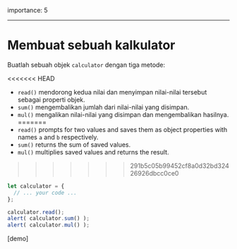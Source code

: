 importance: 5

---

# Membuat sebuah kalkulator

Buatlah sebuah objek `calculator` dengan tiga metode:

<<<<<<< HEAD
- `read()` mendorong kedua nilai dan menyimpan nilai-nilai tersebut sebagai properti objek.
- `sum()` mengembalikan jumlah dari nilai-nilai yang disimpan.
- `mul()` mengalikan nilai-nilai yang disimpan dan mengembalikan hasilnya.
=======
- `read()` prompts for two values and saves them as object properties with names `a` and `b` respectively.
- `sum()` returns the sum of saved values.
- `mul()` multiplies saved values and returns the result.
>>>>>>> 291b5c05b99452cf8a0d32bd32426926dbcc0ce0

```js
let calculator = {
  // ... your code ...
};

calculator.read();
alert( calculator.sum() );
alert( calculator.mul() );
```

[demo]
